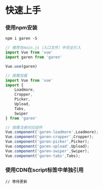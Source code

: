 # 快速上手

### 使用npm安装
```md
npm i garen -S
```
```javascript
// 推荐在main.js（入口文件）中完全引入
import Vue from 'vue'
import garen from 'garen'

Vue.use(garen)

```
```javascript
// 按需加载
import Vue from 'vue'
import {
    Loadmore,
    Cropper,
    Picker,
    Upload,
    Tabs,
    Swiper
} from 'garen'

// 按需注册对应组件
Vue.component('garen-loadmore',Loadmore);
Vue.component('garen-cropper',Cropper);
Vue.component('garen-picker',Picker);
Vue.component('garen-upload',Upload);
Vue.component('garen-swiper',Swiper);
Vue.component('garen-tabs',Tabs);

```

### 使用CDN在script标签中单独引用
```
// 等待更新
```
